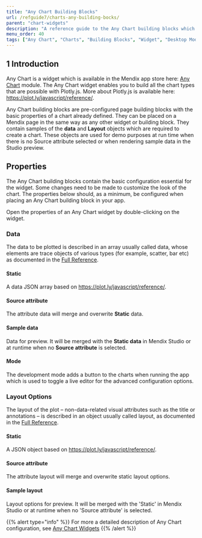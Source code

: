 ```yaml
---
title: "Any Chart Building Blocks"
url: /refguide7/charts-any-building-bocks/
parent: "chart-widgets"
description: "A reference guide to the Any Chart building blocks which are provided as part of the Any Chart widget"
menu_order: 40
tags: ["Any Chart", "Charts", "Building Blocks", "Widget", "Desktop Modeler"]
---
```


## 1 Introduction

Any Chart is a widget which is available in the Mendix app store here: [Any Chart](/appstore/modules/any-chart) module. The Any Chart widget enables you to build all the chart types that are possible with Plotly.js. More about Plotly.js is available here: https://plot.ly/javascript/reference/.

Any Chart building blocks are pre-configured page building blocks with the basic properties of a chart already defined. They can be placed on a Mendix page in the same way as any other widget or building block. They contain samples of the **data** and **Layout** objects which are required to create a chart. These objects are used for demo purposes at run time when there is no Source attribute selected or when rendering sample data in the Studio preview.

## Properties

The Any Chart building blocks contain the basic configuration essential for the widget. Some changes need to be made to customize the look of the chart. The properties below should, as a minimum, be configured when placing an Any Chart building block in your app.

Open the properties of an Any Chart widget by double-clicking on the widget.

### Data
The data to be plotted is described in an array usually called data, whose elements are trace objects of various types (for example, scatter, bar etc) as documented in the [Full Reference](https://plot.ly/javascript/reference).

#### Static
A data JSON array based on https://plot.ly/javascript/reference/.

#### Source attribute
The attribute data will merge and overwrite **Static** data.

#### Sample data
Data for preview. It will be merged with the **Static data** in Mendix Studio or at runtime when no **Source attribute** is selected.

#### Mode
The development mode adds a button to the charts when running the app which is used to toggle a live editor for the advanced configuration options.

### Layout Options
The layout of the plot – non-data-related visual attributes such as the title or annotations – is described in an object usually called layout, as documented in the [Full Reference](https://plot.ly/javascript/reference/#layout).

#### Static
A JSON object based on https://plot.ly/javascript/reference/.

#### Source attribute
The attribute layout will merge and overwrite static layout options.

#### Sample layout
Layout options for preview. It will be merged with the 'Static' in Mendix Studio or at runtime when no 'Source attribute' is selected.

{{% alert type="info" %}}
For more a detailed description of Any Chart configuration, see [Any Chart Widgets](charts-any-configuration)
{{% /alert %}}

